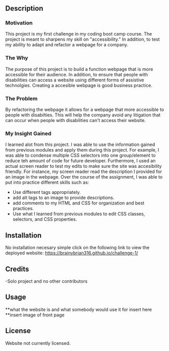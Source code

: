 # <Horiseon-landing-page>

## Description

  ### Motivation 
This project is my first challenge in my coding boot camp course. The project is meant  to sharpens my skill on "accessibility." In addition, to test my ability to adapt and refactor a webpage for a company. 
  ### The Why
The purpose of this project is to build a function webpage that is more accessible for their audience. In addition, to ensure that people with disabilities can access a website using different forms of assistive technolgies. Creating a accesible webpage is good business practice.
  ### The Problem
 By refactoring the webpage it allows for a webpage that more accessible to people with disabilties. This will help the company avoid any litigation that can occur when people with disabilities can't access their website.
  ### My Insight Gained
 I learned alot from this project. I was able to use the information gained from previous modules and apply them during this project. For example, I was able to condense multiple CSS selectors into one group/element to reduce teh amount of code for future developer. Furthermore, I used an actual screen reader to test my edits to make sure the site was accesibility friendly. For instance, my screen reader read the description I provided for an image in the webpage. Over the course of the assignment, I was able to put into practice different skills such as:
  - Use different <html> tags appropriately.
  - add alt tags to an image to provide descriptions.
  - add comments to my HTML and CSS for organization and best practices.
  - Use what I learned from previous modules to edit CSS classes, selectors, and CSS properties.

  ## Installation
 No installation necesary simple click on the following link to view the deployed website: https://brainybrian316.github.io/challenge-1/
  
  ## Credits
  -Solo project and no other contributors
  
  ## Usage
  **what the website is and what somebody would use it for insert here
  **insert image of front page
  
  ## License 
 Website not currently licensed. 
